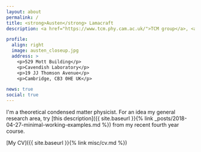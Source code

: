 ```yaml
---
layout: about
permalink: /
title: <strong>Austen</strong> Lamacraft
description: <a href="https://www.tcm.phy.cam.ac.uk/">TCM group</a>, <a href="https://www.cam.ac.uk">University of Cambridge</a>

profile:
  align: right
  image: austen_closeup.jpg
  address: >
    <p>529 Mott Building</p>
    <p>Cavendish Laboratory</p>
    <p>19 JJ Thomson Avenue</p>
    <p>Cambridge, CB3 0HE UK</p>

news: true
social: true
---
```


I'm a theoretical condensed matter physicist. For an idea my general research area, try [this description]({{ site.baseurl }}{% link _posts/2018-04-27-minimal-working-examples.md %}) from my recent fourth year course.

[My CV]({{ site.baseurl }}{% link misc/cv.md %})

